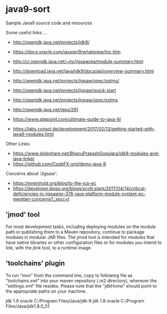 # java9-sort
Sample Java9 source code and resources

Some useful links ...

  - http://openjdk.java.net/projects/jdk9/
  - https://docs.oracle.com/javase/9/whatsnew/toc.htm

  - http://cr.openjdk.java.net/~mr/jigsaw/ea/module-summary.html
  - http://download.java.net/java/jdk9/docs/api/overview-summary.html
  - http://openjdk.java.net/projects/jigsaw/spec/sotms/
  - http://openjdk.java.net/projects/jigsaw/quick-start
  - http://openjdk.java.net/projects/jigsaw/spec/sotms
  - http://openjdk.java.net/jeps/261

  - https://www.sitepoint.com/ultimate-guide-to-java-9/
  - https://labs.consol.de/development/2017/02/13/getting-started-with-java9-modules.html


Other Links:
  - https://www.slideshare.net/BhanuPrakashGopulara/jdk9-modules-and-java-linker
  - https://github.com/CodeFX-org/demo-java-9

Concerns about 'Jigsaw':
  - https://mreinhold.org/blog/to-the-jcp-ec
  - https://developer.jboss.org/blogs/scott.stark/2017/04/14/critical-deficiencies-in-jigsawjsr-376-java-platform-module-system-ec-member-concerns?_sscc=t


'jmod' tool
-----------
For most development tasks, including deploying modules on the module path or publishing them to
a Maven repository, continue to package modules in modular JAR files. The jmod tool is intended
for modules that have native libraries or other configuration files or for modules you intend to
link, with the jlink tool, to a runtime image.


'toolchains' plugin
-------------------
To run "mvn" from the command line, copy to following file as "toolchains.xml" into
your maven repository (.m2 directory), wherever the "settings.xml" file resides.
Please note that the "jdkHome" should point to the appropriate paths on your machine.

<toolchains>
  <!-- JDK toolchains -->
  <toolchain>
    <type>jdk</type>
    <provides>
      <version>1.9</version>
      <vendor>oracle</vendor>
    </provides>
    <configuration>
      <jdkHome>C:/Program Files/Java/jdk-9</jdkHome> <!-- JDK 9 home directory-->
    </configuration>
  </toolchain>
  <toolchain>
    <type>jdk</type>
    <provides>
      <version>1.8</version>
      <vendor>oracle</vendor>
    </provides>
    <configuration>
      <jdkHome>C:/Program Files/Java/jdk1.8.0_51</jdkHome> <!-- JDK 8 home directory-->
    </configuration>
  </toolchain>
</toolchains>